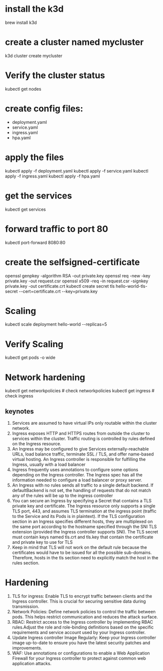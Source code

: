 # install the k3d
brew install k3d

# create a cluster named mycluster
k3d cluster create mycluster

# Verify the cluster status
kubectl get nodes

# create config files: 
- deployment.yaml
- service.yaml
- ingress.yaml
- hpa.yaml

# apply the files
kubectl apply -f deployment.yaml 
kubectl apply -f service.yaml 
kubectl apply -f ingress.yaml 
kubectl apply -f hpa.yaml 

# get the services
kubectl get services

# forward  traffic to port  80
kubectl port-forward <podsname> 8080:80

# create the selfsigned-certificate

openssl genpkey -algorithm RSA -out private.key 
openssl req -new -key private.key -out request.csr
openssl x509 -req -in request.csr -signkey private.key -out certificate.crt
kubectl create secret tls hello-world-tls-secret --cert=certificate.crt --key=private.key


# Scaling
kubectl scale deployment hello-world --replicas=5
# Verify Scaling
kubectl get pods -o wide


# Network hardening

kubectl get networkpolicies  # check networkpolicies
kubectl get ingress          # check ingress


## keynotes

1. Services are assumed to have virtual IPs only routable within the cluster network.
2. Ingress exposes HTTP and HTTPS routes from outside the cluster to services within the cluster. Traffic routing is controlled by rules defined on the Ingress resource.
3. An Ingress may be configured to give Services externally-reachable URLs, load balance traffic, terminate SSL / TLS, and offer name-based virtual hosting. An Ingress controller is responsible for fulfilling the Ingress, usually with a load balancer
4. Ingress frequently uses annotations to configure some options depending on the Ingress controller. The Ingress spec has all the information needed to configure a load balancer or proxy server.
5. An Ingress with no rules sends all traffic to a single default backend. If defaultBackend is not set, the handling of requests that do not match any of the rules will be up to the ingress controller 
6. You can secure an Ingress by specifying a Secret that contains a TLS private key and certificate. The Ingress resource only supports a single TLS port, 443, and assumes TLS termination at the ingress point (traffic to the Service and its Pods is in plaintext). If the TLS configuration section in an Ingress specifies different hosts, they are multiplexed on the same port according to the hostname specified through the SNI TLS extension (provided the Ingress controller supports SNI). The TLS secret must contain keys named tls.crt and tls.key that contain the certificate and private key to use for TLS 
7. Keep in mind that TLS will not work on the default rule because the certificates would have to be issued for all the possible sub-domains. Therefore, hosts in the tls section need to explicitly match the host in the rules section.


# Hardening

1. TLS for ingress: Enable TLS to encrypt traffic between clients and the Ingress controller. This is crucial for securing sensitive data during transmission.
2. Network Policies: Define network policies to control the traffic between pods. This helps restrict communication and reduces the attack surface.
3. RBAC: Restrict access to the Ingress controller by implementing RBAC rules.Adjust the role and role-binding definitions based on the specific requirements and service account used by your Ingress controller.
4. Update Ingress controller Image Regularly: Keep your Ingress controller image up-to-date to ensure you have the latest security patches and improvements.
5. WAF: Use annotations or configurations to enable a Web Application Firewall for your Ingress controller to protect against common web application attacks.